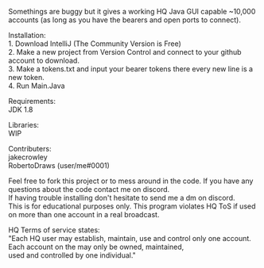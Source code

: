 Somethings are buggy but it gives a working HQ Java GUI capable ~10,000 accounts (as long as you have the bearers and open ports to connect).

Installation: <br />1. Download IntelliJ (The Community Version is Free)<br />2. Make a new project from Version Control and connect to your github account to download.<br />3. Make a tokens.txt and input your bearer tokens there every new line is a new token.<br />4. Run Main.Java

Requirements:<br />JDK 1.8

Libraries:<br />WIP

Contributers:<br />jakecrowley<br />RobertoDraws (user/me#0001)

Feel free to fork this project or to mess around in the code. If you have any questions about the code contact me on discord.<br />If having trouble installing don't hesitate to send me a dm on discord.<br />This is for educational purposes only. This program violates HQ ToS if used on more than one account in a real broadcast.


HQ Terms of service states: <br /> "Each HQ user may establish, maintain, use and control only one account. <br />Each account on the may only be owned, maintained, <br />used and controlled by one individual."
